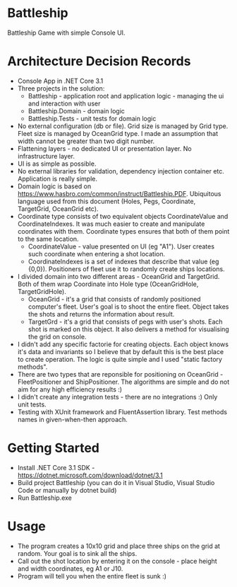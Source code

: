# Battleship
Battleship Game with simple Console UI.

# Architecture Decision Records
- Console App in .NET Core 3.1
- Three projects in the solution:
  - Battleship - application root and application logic - managing the ui and interaction with user
  - Battleship.Domain - domain logic
  - Battleship.Tests - unit tests for domain logic
- No external configuration (db or file). Grid size is managed by Grid type. Fleet size is managed by OceanGrid type. I made an assumption that width cannot be greater than two digit number.
- Flattening layers - no dedicated UI or presentation layer. No infrastructure layer.
- UI is as simple as possible.
- No external libraries for validation, dependency injection container etc. Application is really simple.
- Domain logic is based on https://www.hasbro.com/common/instruct/Battleship.PDF. Ubiquitous language used from this document (Holes, Pegs, Coordinate, TargetGrid, OceanGrid etc).
- Coordinate type consists of two equivalent objects CoordinateValue and CoordinateIndexes. It was much easier to create and manipulate coordinates with them. Coordinate types ensures that both of them point to the same location.
    - CoordinateValue - value presented on UI (eg "A1"). User creates such coordinate when entering a shot location.
    - CoordinateIndexes is a set of indexes that describe that value (eg {0,0}). Positioners of fleet use it to randomly create ships locations.
 - I divided domain into two different areas - OceanGrid and TargetGrid. Both of them wrap Coordinate into Hole type (OceanGridHole, TargetGridHole).
    - OceanGrid - it's a grid that consists of randomly positioned computer's fleet. User's goal is to shoot the entire fleet. Object takes the shots and returns the information about result.
    - TargetGrd - it's a grid that consists of pegs with user's shots. Each shot is marked on this object. It also delivers a method for visualising the grid on console.
 - I didn't add any specific factorie for creating objects. Each object knows it's data and invariants so I believe that by default this is the best place to create operation. The logic is quite simple and I used "static factory methods".
 - There are two types that are reponsible for positioning on OceanGrid - FleetPositioner and ShipPositioner. The algorithms are simple and do not aim for any high efficiency results :)
 - I didn't create any integration tests - there are no integrations :) Only unit tests.
 - Testing with XUnit framework and FluentAssertion library. Test methods names in given-when-then approach.
 
# Getting Started
- Install .NET Core 3.1 SDK - https://dotnet.microsoft.com/download/dotnet/3.1
- Build project Battleship (you can do it in Visual Studio, Visual Studio Code or manually by dotnet build)
- Run Battleship.exe

# Usage
- The program creates a 10x10 grid and place three ships on the grid at random. Your goal is to sink all the ships.
- Call out the shot location by entering it on the console - place height and width coordinates, eg A1 or J10.
- Program will tell you when the entire fleet is sunk :)

 
